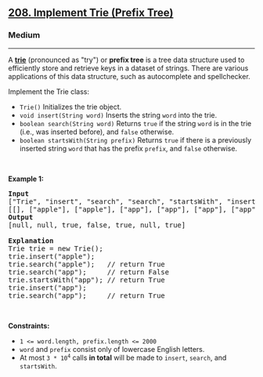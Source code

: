 <h2><a href="https://leetcode.com/problems/implement-trie-prefix-tree/">208. Implement Trie (Prefix Tree)</a></h2><h3>Medium</h3><hr><div style="user-select: auto;"><p style="user-select: auto;">A <a href="https://en.wikipedia.org/wiki/Trie" target="_blank" style="user-select: auto;"><strong style="user-select: auto;">trie</strong></a> (pronounced as "try") or <strong style="user-select: auto;">prefix tree</strong> is a tree data structure used to efficiently store and retrieve keys in a dataset of strings. There are various applications of this data structure, such as autocomplete and spellchecker.</p>

<p style="user-select: auto;">Implement the Trie class:</p>

<ul style="user-select: auto;">
	<li style="user-select: auto;"><code style="user-select: auto;">Trie()</code> Initializes the trie object.</li>
	<li style="user-select: auto;"><code style="user-select: auto;">void insert(String word)</code> Inserts the string <code style="user-select: auto;">word</code> into the trie.</li>
	<li style="user-select: auto;"><code style="user-select: auto;">boolean search(String word)</code> Returns <code style="user-select: auto;">true</code> if the string <code style="user-select: auto;">word</code> is in the trie (i.e., was inserted before), and <code style="user-select: auto;">false</code> otherwise.</li>
	<li style="user-select: auto;"><code style="user-select: auto;">boolean startsWith(String prefix)</code> Returns <code style="user-select: auto;">true</code> if there is a previously inserted string <code style="user-select: auto;">word</code> that has the prefix <code style="user-select: auto;">prefix</code>, and <code style="user-select: auto;">false</code> otherwise.</li>
</ul>

<p style="user-select: auto;">&nbsp;</p>
<p style="user-select: auto;"><strong style="user-select: auto;">Example 1:</strong></p>

<pre style="position: relative; user-select: auto;"><strong style="user-select: auto;">Input</strong>
["Trie", "insert", "search", "search", "startsWith", "insert", "search"]
[[], ["apple"], ["apple"], ["app"], ["app"], ["app"], ["app"]]
<strong style="user-select: auto;">Output</strong>
[null, null, true, false, true, null, true]

<strong style="user-select: auto;">Explanation</strong>
Trie trie = new Trie();
trie.insert("apple");
trie.search("apple");   // return True
trie.search("app");     // return False
trie.startsWith("app"); // return True
trie.insert("app");
trie.search("app");     // return True
<div class="open_grepper_editor" title="Edit &amp; Save To Grepper" style="user-select: auto;"></div></pre>

<p style="user-select: auto;">&nbsp;</p>
<p style="user-select: auto;"><strong style="user-select: auto;">Constraints:</strong></p>

<ul style="user-select: auto;">
	<li style="user-select: auto;"><code style="user-select: auto;">1 &lt;= word.length, prefix.length &lt;= 2000</code></li>
	<li style="user-select: auto;"><code style="user-select: auto;">word</code> and <code style="user-select: auto;">prefix</code> consist only of lowercase English letters.</li>
	<li style="user-select: auto;">At most <code style="user-select: auto;">3 * 10<sup style="user-select: auto;">4</sup></code> calls <strong style="user-select: auto;">in total</strong> will be made to <code style="user-select: auto;">insert</code>, <code style="user-select: auto;">search</code>, and <code style="user-select: auto;">startsWith</code>.</li>
</ul>
</div>